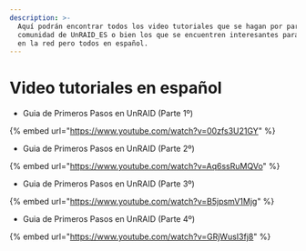 ```yaml
---
description: >-
  Aquí podrán encontrar todos los video tutoriales que se hagan por parte de la
  comunidad de UnRAID_ES o bien los que se encuentren interesantes para publicar
  en la red pero todos en español.
---
```


# Video tutoriales en español



* Guia de Primeros Pasos en UnRAID (Parte 1º)

{% embed url="https://www.youtube.com/watch?v=00zfs3U21GY" %}

* Guia de Primeros Pasos en UnRAID (Parte 2º)

{% embed url="https://www.youtube.com/watch?v=Aq6ssRuMQVo" %}

* Guia de Primeros Pasos en UnRAID (Parte 3º)

{% embed url="https://www.youtube.com/watch?v=B5jpsmV1Mjg" %}

* Guia de Primeros Pasos en UnRAID (Parte 4º)

{% embed url="https://www.youtube.com/watch?v=GRjWusI3fj8" %}
